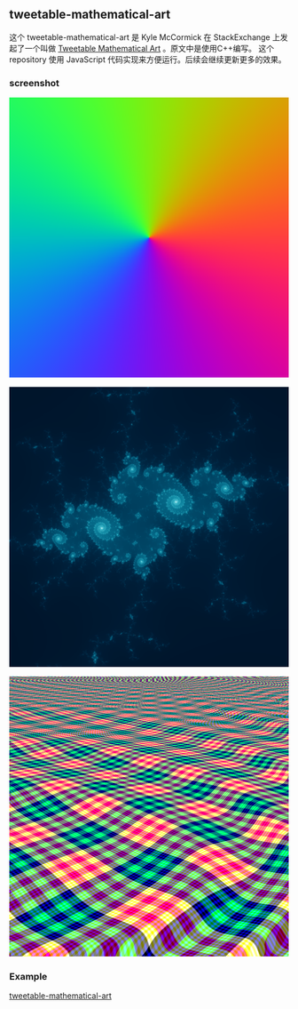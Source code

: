 ## tweetable-mathematical-art

这个 tweetable-mathematical-art 是 Kyle McCormick 在 StackExchange 上发起了一个叫做 [Tweetable Mathematical Art](http://codegolf.stackexchange.com/questions/35569/tweetable-mathematical-art) 。原文中是使用C++编写。 这个 repository 使用 JavaScript 代码实现来方便运行。后续会继续更新更多的效果。

### screenshot

![martin.png](screenshot/martin.png)


![Mandelbrot.png](screenshot/Mandelbrot.png)


![githubphagocyte.png](screenshot/githubphagocyte.png)

### Example

[tweetable-mathematical-art](https://maohhgg.github.io/tweetable-mathematical-art)
